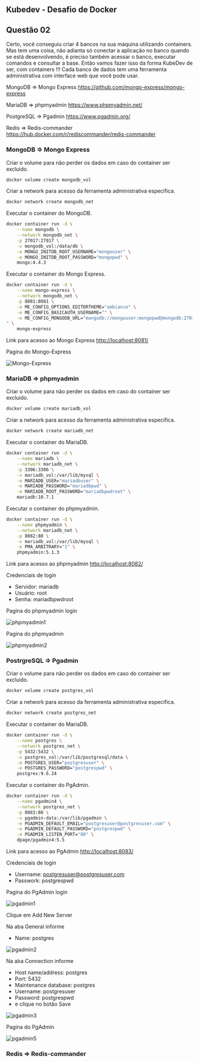 ## Kubedev - Desafio de Docker

## Questão 02
Certo, você conseguiu criar 4 bancos na sua máquina utilizando containers. Mas tem uma coisa, não adianta só conectar a aplicação no banco quando se está desenvolvendo, é preciso também acessar o banco, executar comandos e consultar a base. Então vamos fazer isso da forma KubeDev de ser, com containers !!! Cada banco
de dados tem uma ferramenta administrativa com interface web que você pode usar.

MongoDB ⇒ Mongo Express <https://github.com/mongo-express/mongo-express>

MariaDB ⇒ phpmyadmin <https://www.phpmyadmin.net/>

PostgreSQL ⇒  Pgadmin <https://www.pgadmin.org/>

Redis ⇒ Redis-commander <https://hub.docker.com/r/rediscommander/redis-commander>

### MongoDB => Mongo Express

Criar o volume para não perder os dados em caso do container ser excluido.

```bash
docker volume create mongodb_vol
```

Criar a network para acesso da ferramenta administrativa especifica.

```bash
docker network create mongodb_net
```

Executar o container do MongoDB.

```bash
docker container run -d \
    --name mongodb \
    --network mongodb_net \
    -p 27017:27017 \
    -v mongodb_vol:/data/db \
    -e MONGO_INITDB_ROOT_USERNAME="mongouser" \
    -e MONGO_INITDB_ROOT_PASSWORD="mongopwd" \
    mongo:4.4.3
```

Executar o container do Mongo Express.

```bash
docker container run -d \
    --name mongo-express \
    --network mongodb_net \
    -p 8081:8081 \
    -e ME_CONFIG_OPTIONS_EDITORTHEME="ambiance" \
    -e ME_CONFIG_BASICAUTH_USERNAME="" \
    -e ME_CONFIG_MONGODB_URL="mongodb://mongouser:mongopwd@mongodb:27017/admin
" \
    mongo-express
```
Link para acesso ao Mongo Express <http://localhost:8081/>

Pagina do Mongo-Express

![Mongo-Express](https://github.com/edemirtoldo/kubedev-desafio-docker/blob/main/img/mongo-express.png)

### MariaDB => phpmyadmin

Criar o volume para não perder os dados em caso do container ser excluido.

```bash
docker volume create mariadb_vol
```

Criar a network para acesso da ferramenta administrativa especifica.

```bash
docker network create mariadb_net
```

Executar o container do MariaDB.

```bash
docker container run -d \
	--name mariadb \
	--network mariadb_net \
	-p 3306:3306 \
	-v mariadb_vol:/var/lib/mysql \
	-e MARIADB_USER="mariadbuser" \
	-e MARIADB_PASSWORD="mariadbpwd" \
	-e MARIADB_ROOT_PASSWORD="mariadbpwdroot" \
	mariadb:10.7.1
```

Executar o container do phpmyadmin.

```bash
docker container run -d \
	--name phpmyadmin \
	--network mariadb_net \
	-p 8082:80 \
	-v mariadb_vol:/var/lib/mysql \
	-e PMA_ARBITRARY="1" \
	phpmyadmin:5.1.3
```
Link para acesso ao phpmyadmin <http://localhost:8082/>

Credenciais de login
- Servidor: mariadb
- Usuário: root
- Senha: mariadbpwdroot

Pagina do phpmyadmin login

![phpmyadmin1](https://github.com/edemirtoldo/kubedev-desafio-docker/blob/main/img/phpmyadmin1.png)

Pagina do phpmyadmin

![phpmyadmin2](https://github.com/edemirtoldo/kubedev-desafio-docker/blob/main/img/phpmyadmin2.png)


### PostrgreSQL => Pgadmin 

Criar o volume para não perder os dados em caso do container ser excluido.

```bash
docker volume create postgres_vol
```

Criar a network para acesso da ferramenta administrativa especifica.

```bash
docker network create postgres_net
```

Executar o container do MariaDB.

```bash
docker container run -d \
	--name postgres \
	--network postgres_net \
	-p 5432:5432 \
	-v postgres_vol:/var/lib/postgresql/data \
	-e POSTGRES_USER="postgresuser" \
	-e POSTGRES_PASSWORD="postgrespwd" \
	postgres:9.6.24
```

Executar o container do PgAdmin.

```bash
docker container run -d \
	--name pgadmin4 \
	--network postgres_net \
	-p 8083:80 \
	-v pgadmin-data:/var/lib/pgadmin \
	-e PGADMIN_DEFAULT_EMAIL="postgresuser@postgresuser.com" \
	-e PGADMIN_DEFAULT_PASSWORD="postgrespwd" \
	-e PGADMIN_LISTEN_PORT="80" \
	dpage/pgadmin4:5.5
```
Link para acesso ao PgAdmin <http://localhost:8083/>

Credenciais de login
- Username: postgresuser@postgresuser.com
- Passwork: postgrespwd

Pagina do PgAdmin login

![pgadmin1](https://github.com/edemirtoldo/kubedev-desafio-docker/blob/main/img/pgadmin1.png)

Clique em Add New Server

Na aba General informe
- Name: postgres

![pgadmin2](https://github.com/edemirtoldo/kubedev-desafio-docker/blob/main/img/pgadmin2.png)

Na aba Connection informe
- Host name/address: postgres
- Port: 5432
- Maintenance database: postgres
- Username: postgresuser
- Password: postgrespwd 
- e clique no botão Save

![pgadmin3](https://github.com/edemirtoldo/kubedev-desafio-docker/blob/main/img/pgadmin3.png)

Pagina do PgAdmin

![pgadmin5](https://github.com/edemirtoldo/kubedev-desafio-docker/blob/main/img/pgadmin5.png)

### Redis => Redis-commander 

